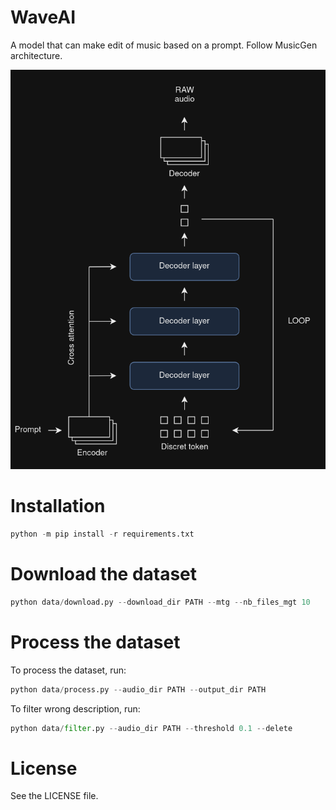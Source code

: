 # WaveAI
A model that can make edit of music based on a prompt. Follow MusicGen architecture.

![architecture](assets/image.png)

# Installation

```py
python -m pip install -r requirements.txt
```

# Download the dataset

```py
python data/download.py --download_dir PATH --mtg --nb_files_mgt 10
```

# Process the dataset

To process the dataset, run:
```py
python data/process.py --audio_dir PATH --output_dir PATH
```

To filter wrong description, run:
```py
python data/filter.py --audio_dir PATH --threshold 0.1 --delete
```

# License

See the LICENSE file.